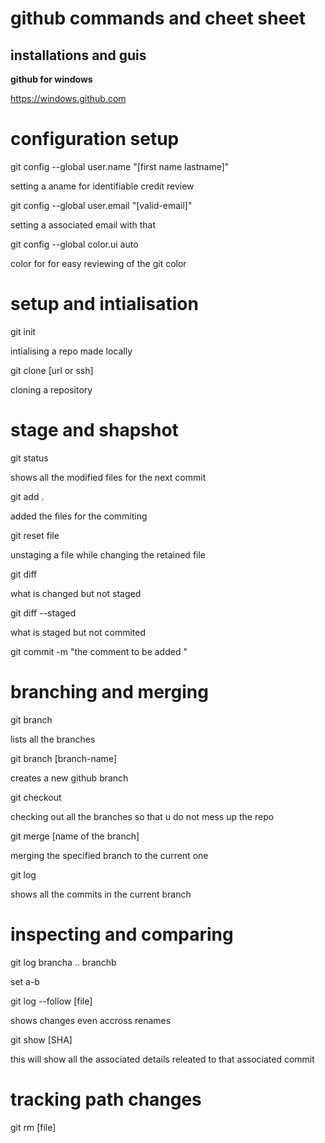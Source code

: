 # github commands and cheet sheet 

## installations and guis

**github for windows**

https://windows.github.com

# configuration setup

git config --global user.name "[first name lastname]"

setting a aname for identifiable credit review

git config --global user.email "[valid-email]"

setting a associated email with that

git config --global color.ui auto


color for for easy reviewing of the git color

# setup and intialisation

git init 

intialising a repo made locally 

git clone [url or ssh]

cloning a repository

# stage and shapshot

git status

shows all the modified files for the next commit

git add .

added the files for the commiting 

git reset file 

unstaging a file while changing the retained file

git diff 

what is changed but not staged

git diff --staged 

what is staged but not commited

git commit -m "the comment to be added "

# branching and merging 

git branch 

lists all the branches

git branch [branch-name]

creates a new github branch 

git checkout 

checking out all the branches so that u do not mess up the repo 

git merge [name of the branch]

merging the specified branch to the current one 

git log 

shows all the commits in the current branch 

# inspecting and comparing 

git log brancha .. branchb

set a-b

git log --follow [file]

shows changes even accross renames

git show [SHA]

this will show all the associated details releated to that associated commit 

# tracking path changes

git rm [file]













